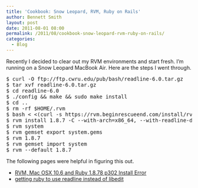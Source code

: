 ```yaml
---
title: 'Cookbook: Snow Leopard, RVM, Ruby on Rails'
author: Bennett Smith
layout: post
date: 2011-08-01 08:00
permalink: /2011/08/cookbook-snow-leopard-rvm-ruby-on-rails/
categories:
  - Blog
---
```

Recently I decided to clear out my RVM environments and start fresh. I’m running on a Snow Leopard MacBook Air. Here are the steps I went through. 

<pre>$ curl -O ftp://ftp.cwru.edu/pub/bash/readline-6.0.tar.gz
$ tar xvf readline-6.0.tar.gz
$ cd readline-6.0
$ ./config &#038;&#038; make &#038;&#038; sudo make install
$ cd ..
$ rm -rf $HOME/.rvm
$ bash &lt; &lt;(curl -s https://rvm.beginrescueend.com/install/rvm)
$ rvm install 1.8.7 -C --with-arch=x86_64, --with-readline-dir=/usr/local
$ rvm system
$ rvm gemset export system.gems
$ rvm 1.8.7
$ rvm gemset import system
$ rvm --default 1.8.7
</pre>

The following pages were helpful in figuring this out.

*   [RVM, Mac OSX 10.6 and Ruby 1.8.78 p302 Install Error][1]
*   [getting ruby to use readline instead of libedit][2]


 [1]: http://www.commonvision.com.au/tag/readline/
 [2]: http://tim.theenchanter.com/2010/01/getting-ruby-to-use-readline-instead-of.html
